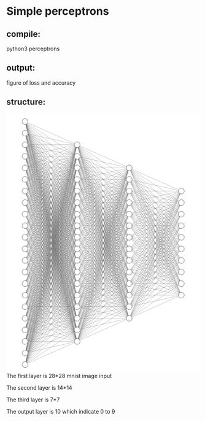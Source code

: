 # Simple perceptrons
## compile:
python3 perceptrons
## output:
figure of loss and accuracy
## structure:
![Teaser image](./NN.png)
The first layer is 28*28 mnist image input

The second layer is 14*14 

The third layer is 7*7

The output layer is 10 which indicate 0 to 9
